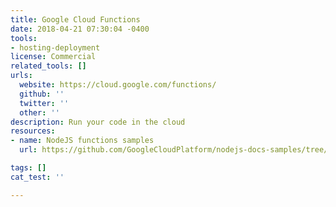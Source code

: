 ```yaml
---
title: Google Cloud Functions
date: 2018-04-21 07:30:04 -0400
tools:
- hosting-deployment
license: Commercial
related_tools: []
urls:
  website: https://cloud.google.com/functions/
  github: ''
  twitter: ''
  other: ''
description: Run your code in the cloud
resources:
- name: NodeJS functions samples
  url: https://github.com/GoogleCloudPlatform/nodejs-docs-samples/tree/master/functions

tags: []
cat_test: ''

---
```

